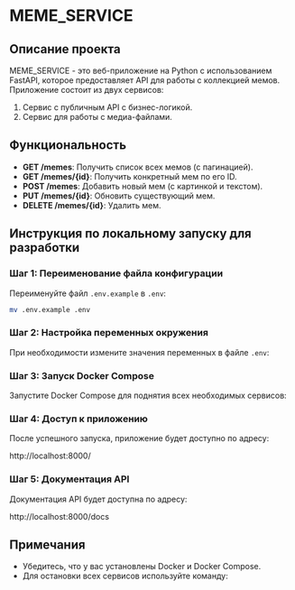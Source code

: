 # MEME_SERVICE

## Описание проекта

MEME_SERVICE - это веб-приложение на Python с использованием FastAPI, которое предоставляет API для работы с коллекцией мемов. Приложение состоит из двух сервисов:
1. Сервис с публичным API с бизнес-логикой.
2. Сервис для работы с медиа-файлами.

## Функциональность

- **GET /memes**: Получить список всех мемов (с пагинацией).
- **GET /memes/{id}**: Получить конкретный мем по его ID.
- **POST /memes**: Добавить новый мем (с картинкой и текстом).
- **PUT /memes/{id}**: Обновить существующий мем.
- **DELETE /memes/{id}**: Удалить мем.

## Инструкция по локальному запуску для разработки

### Шаг 1: Переименование файла конфигурации

Переименуйте файл `.env.example` в `.env`:

```bash
mv .env.example .env
```

### Шаг 2: Настройка переменных окружения

При необходимости измените значения переменных в файле `.env`:


### Шаг 3: Запуск Docker Compose

Запустите Docker Compose для поднятия всех необходимых сервисов:


### Шаг 4: Доступ к приложению

После успешного запуска, приложение будет доступно по адресу:

http://localhost:8000/


### Шаг 5: Документация API

Документация API будет доступна по адресу:

http://localhost:8000/docs


## Примечания

- Убедитесь, что у вас установлены Docker и Docker Compose.
- Для остановки всех сервисов используйте команду:
